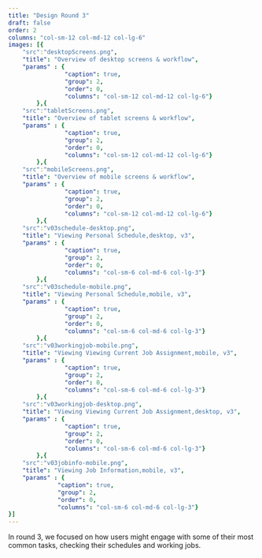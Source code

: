 ```yaml
---
title: "Design Round 3"
draft: false
order: 2
columns: "col-sm-12 col-md-12 col-lg-6"
images: [{
    "src":"desktopScreens.png",
    "title": "Overview of desktop screens & workflow",
    "params" : {
                "caption": true,
                "group": 2,
                "order": 0,
                "columns": "col-sm-12 col-md-12 col-lg-6"}
        },{
    "src":"tabletScreens.png",
    "title": "Overview of tablet screens & workflow",
    "params" : {
                "caption": true,
                "group": 2,
                "order": 0,
                "columns": "col-sm-12 col-md-12 col-lg-6"}
        },{
    "src":"mobileScreens.png",
    "title": "Overview of mobile screens & workflow",
    "params" : {
                "caption": true,
                "group": 2,
                "order": 0,
                "columns": "col-sm-12 col-md-12 col-lg-6"}
        },{
    "src":"v03schedule-desktop.png",
    "title": "Viewing Personal Schedule,desktop, v3",
    "params" : {
                "caption": true,
                "group": 2,
                "order": 0,
                "columns": "col-sm-6 col-md-6 col-lg-3"}
        },{
    "src":"v03schedule-mobile.png",
    "title": "Viewing Personal Schedule,mobile, v3",
    "params" : {
                "caption": true,
                "group": 2,
                "order": 0,
                "columns": "col-sm-6 col-md-6 col-lg-3"}
        },{
    "src":"v03workingjob-mobile.png",
    "title": "Viewing Viewing Current Job Assignment,mobile, v3",
    "params" : {
                "caption": true,
                "group": 2,
                "order": 0,
                "columns": "col-sm-6 col-md-6 col-lg-3"}
        },{
    "src":"v03workingjob-desktop.png",
    "title": "Viewing Viewing Current Job Assignment,desktop, v3",
    "params" : {
                "caption": true,
                "group": 2,
                "order": 0,
                "columns": "col-sm-6 col-md-6 col-lg-3"}
        },{
    "src":"v03jobinfo-mobile.png",
    "title": "Viewing Job Information,mobile, v3",
    "params" : {
              "caption": true,
              "group": 2,
              "order": 0,
              "columns": "col-sm-6 col-md-6 col-lg-3"}
}]
---
```

 In round 3, we focused on how users might engage with some of their most common tasks, checking their schedules and working jobs.